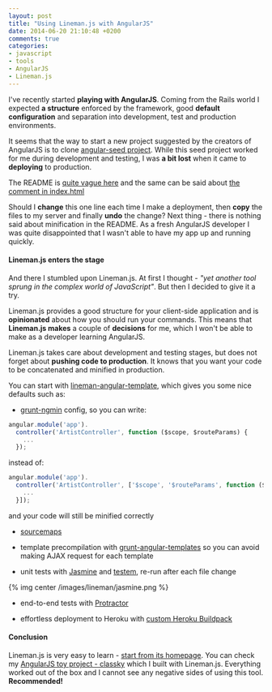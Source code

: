```yaml
---
layout: post
title: "Using Lineman.js with AngularJS"
date: 2014-06-20 21:10:48 +0200
comments: true
categories:
- javascript
- tools
- AngularJS
- Lineman.js
---
```


I've recently started **playing with AngularJS**. Coming from the Rails world I expected **a structure** enforced by the framework, good **default configuration** and separation into development, test and production environments.

It seems that the way to start a new project suggested by the creators of AngularJS is to clone [angular-seed project](https://github.com/angular/angular-seed). While this seed project worked for me during development and testing, I was **a bit lost** when it came to **deploying** to production.

<!-- more -->

The README is [quite vague here](https://github.com/angular/angular-seed#running-the-app-in-production) and the same can be said about [the comment in index.html](https://github.com/angular/angular-seed/blob/master/app/index.html#L31-33)

Should I **change** this one line each time I make a deployment, then **copy** the files to my server and finally **undo** the change? Next thing - there is nothing said about minification in the README. As a fresh AngularJS developer I was quite disappointed that I wasn't able to have my app up and running quickly.

#### Lineman.js enters the stage

And there I stumbled upon Lineman.js. At first I thought - *"yet another tool sprung in the complex world of JavaScript"*. But then I decided to give it a try.

Lineman.js provides a good structure for your client-side application and is **opinionated** about how you should run your commands. This means that **Lineman.js makes** a couple of **decisions** for me, which I won't be able to make as a developer learning AngularJS.

Lineman.js takes care about development and testing stages, but does not forget about **pushing code to production**. It knows that you want your code to be concatenated and minified in production.

You can start with [lineman-angular-template](https://github.com/linemanjs/lineman-angular-template), which gives you some nice defaults such as:

* [grunt-ngmin](https://github.com/btford/grunt-ngmin) config, so you can write:

```javascript
angular.module('app').
  controller('ArtistController', function ($scope, $routeParams) {
    ...
  });
```

instead of:

```javascript
angular.module('app').
  controller('ArtistController', ['$scope', '$routeParams', function ($scope, $routeParams) {
    ...
  }]);
```

and your code will still be minified correctly

* [sourcemaps](http://www.html5rocks.com/en/tutorials/developertools/sourcemaps/)

* template precompilation with [grunt-angular-templates](https://github.com/ericclemmons/grunt-angular-templates) so you can avoid making AJAX request for each template

* unit tests with [Jasmine](https://github.com/pivotal/jasmine) and [testem](https://github.com/airportyh/testem), re-run after each file change

{% img center /images/lineman/jasmine.png %}

* end-to-end tests with [Protractor](https://github.com/angular/protractor)

* effortless deployment to Heroku with [custom Heroku Buildpack](https://github.com/linemanjs/heroku-buildpack-lineman)


#### Conclusion

Lineman.js is very easy to learn - [start from its homepage](http://linemanjs.com). You can check my [AngularJS toy project - classky](https://github.com/adamniedzielski/classky-angular) which I built with Lineman.js. Everything worked out of the box and I cannot see any negative sides of using this tool. **Recommended!**
